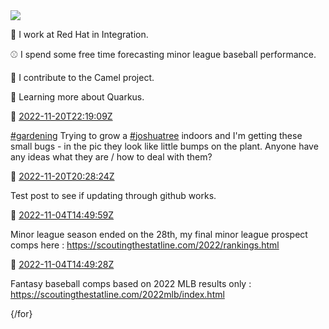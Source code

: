 <img src="https://github.com/cunningt/cunningt/workflows/Update%20README/badge.svg">

👔 I work at Red Hat in Integration.

⚾️ I spend some free time forecasting minor league baseball performance.

🐫 I contribute to the Camel project.

🤷 Learning more about Quarkus.




🦣  [2022-11-20T22:19:09Z](https://mastodon.social/@tcunning/109378453470068085)

<p><a href="https://mastodon.social/tags/gardening" class="mention hashtag" rel="tag">#<span>gardening</span></a> Trying to grow a <a href="https://mastodon.social/tags/joshuatree" class="mention hashtag" rel="tag">#<span>joshuatree</span></a> indoors and I&#39;m getting these small bugs - in the pic they look like little bumps on the plant.    Anyone have any ideas what they are / how to deal with them?</p>


🦣  [2022-11-20T20:28:24Z](https://mastodon.social/@tcunning/109378018014411246)

<p>Test post to see if updating through github works.</p>


🦣  [2022-11-04T14:49:59Z](https://mastodon.social/@tcunning/109286090283001920)

<p>Minor league season ended on the 28th, my final minor league prospect comps here : <a href="https://scoutingthestatline.com/2022/rankings.html" target="_blank" rel="nofollow noopener noreferrer"><span class="invisible">https://</span><span class="ellipsis">scoutingthestatline.com/2022/r</span><span class="invisible">ankings.html</span></a></p>


🦣  [2022-11-04T14:49:28Z](https://mastodon.social/@tcunning/109286088250456009)

<p>Fantasy baseball comps based on 2022 MLB results only : <a href="https://scoutingthestatline.com/2022mlb/index.html" target="_blank" rel="nofollow noopener noreferrer"><span class="invisible">https://</span><span class="ellipsis">scoutingthestatline.com/2022ml</span><span class="invisible">b/index.html</span></a></p>

{/for}

